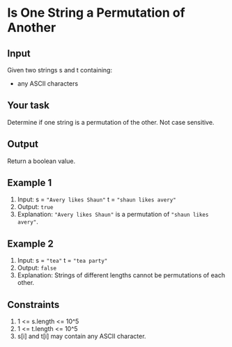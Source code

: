 # Is One String a Permutation of Another

## Input

Given two strings s and t containing:

- any ASCII characters

## Your task

Determine if one string is a permutation of the other. Not case sensitive.

## Output

Return a boolean value.

## Example 1

1. Input: s = `"Avery likes Shaun"` t = `"shaun likes avery"`
2. Output: `true`
3. Explanation: `"Avery likes Shaun"` is a permutation of `"shaun likes avery"`.

## Example 2

1. Input: s = `"tea"` t = `"tea party"`
2. Output: `false`
3. Explanation: Strings of different lengths cannot be permutations of each other.

## Constraints

1. 1 <= s.length <= 10^5
2. 1 <= t.length <= 10^5
3. s[i] and t[i] may contain any ASCII character.
